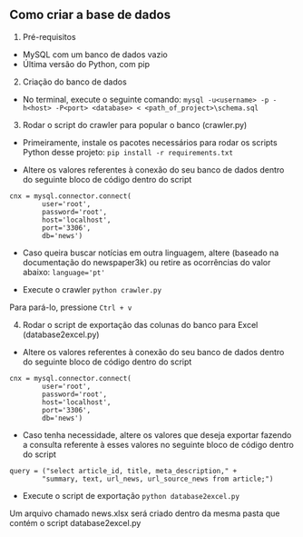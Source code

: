 ## Como criar a base de dados

1. Pré-requisitos
- MySQL com um banco de dados vazio
- Última versão do Python, com pip

2. Criação do banco de dados

- No terminal, execute o seguinte comando:
`mysql -u<username> -p -h<host> -P<port> <database> < <path_of_project>\schema.sql`

3. Rodar o script do crawler para popular o banco (crawler.py)

- Primeiramente, instale os pacotes necessários para rodar os scripts Python desse projeto:
`pip install -r requirements.txt`

- Altere os valores referentes à conexão do seu banco de dados dentro do seguinte bloco de código dentro do script
```
cnx = mysql.connector.connect(
        user='root',
        password='root',
        host='localhost',
        port='3306',
        db='news')
```
- Caso queira buscar notícias em outra linguagem, altere (baseado na documentação do newspaper3k) ou retire as ocorrências do valor abaixo:
`language='pt'`

- Execute o crawler
`python crawler.py`

Para pará-lo, pressione `Ctrl + v`

4. Rodar o script de exportação das colunas do banco para Excel (database2excel.py)

- Altere os valores referentes à conexão do seu banco de dados dentro do seguinte bloco de código dentro do script
```
cnx = mysql.connector.connect(
        user='root',
        password='root',
        host='localhost',
        port='3306',
        db='news')
```

- Caso tenha necessidade, altere os valores que deseja exportar fazendo a consulta referente à esses valores no seguinte bloco de código dentro do script
```
query = ("select article_id, title, meta_description," + 
        "summary, text, url_news, url_source_news from article;")
```
- Execute o script de exportação
`python database2excel.py`

Um arquivo chamado news.xlsx será criado dentro da mesma pasta que contém o script database2excel.py
